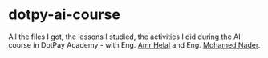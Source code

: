 # dotpy-ai-course

All the files I got, the lessons I studied, the activities I did during the AI course in DotPay Academy - with Eng. [Amr Helal](https://www.linkedin.com/in/amr-helal-0061a0183) and Eng. [Mohamed Nader](https://www.linkedin.com/in/mohamed-nader555).

